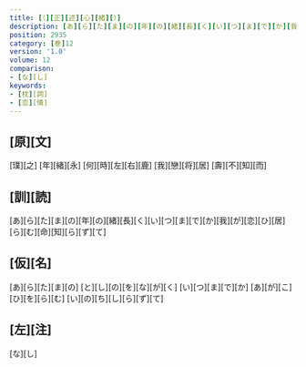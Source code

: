 ```yaml
---
title: [（][正][述][心][緒][）]
description: [あ][ら][た][ま][の][年][の][緒][長][く][い][つ][ま][で][か][我][が][恋][ひ][居][ら][む][命][知][ら][ず][て]
position: 2935
category: [巻]12
version: '1.0'
volume: 12
comparison:
- [な][し]
keywords:
- [枕][詞]
- [恋][情]
---
```


## [原][文]

[璞][之] [年][緒][永] [何][時][左][右][鹿] [我][戀][将][居] [壽][不][知][而]

## [訓][読]

[あ][ら][た][ま][の][年][の][緒][長][く][い][つ][ま][で][か][我][が][恋][ひ][居][ら][む][命][知][ら][ず][て]

## [仮][名]

[あ][ら][た][ま][の] [と][し][の][を][な][が][く] [い][つ][ま][で][か] [あ][が][こ][ひ][を][ら][む] [い][の][ち][し][ら][ず][て]

## [左][注]

[な][し]
